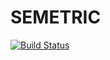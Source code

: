 # SEMETRIC

[![Build Status](https://travis-ci.org/merongivian/semetric.png)](https://travis-ci.org/merongivian/semetric)
